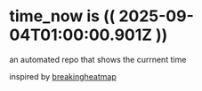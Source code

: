 # time_now is (( 2025-09-04T01:00:00.901Z ))

an automated repo that shows the currnent time

inspired by [breakingheatmap](https://github.com/breakingheatmap/breakingheatmap)